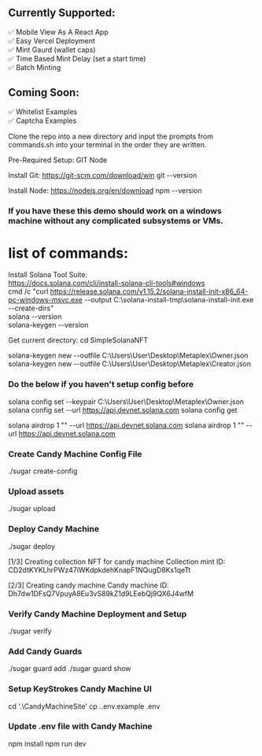 ## Currently Supported:
✅ Mobile View As A React App <br>
✅ Easy Vercel Deployment <br>
✅ Mint Gaurd (wallet caps) <br>
✅ Time Based Mint Delay (set a start time) <br>
✅ Batch Minting

## Coming Soon:
✅ Whitelist Examples <br>
✅ Captcha Examples

Clone the repo into a new directory and input the prompts from commands.sh into your terminal in the order they are written.

Pre-Required Setup:
GIT
Node

Install Git:
<https://git-scm.com/download/win>
git --version

Install Node:
<https://nodejs.org/en/download>
npm --version

### If you have these this demo should work on a windows machine without any complicated subsystems or VMs. <br>

# list of commands:


Install Solana Tool Suite: <br>
<https://docs.solana.com/cli/install-solana-cli-tools#windows> <br>
cmd /c "curl https://release.solana.com/v1.15.2/solana-install-init-x86_64-pc-windows-msvc.exe --output C:\solana-install-tmp\solana-install-init.exe --create-dirs" <br>
solana --version <br>
solana-keygen --version

Get current directory:
cd SimpleSolanaNFT

<Owner Wallet Public Key>
<Owner Wallet Phrase>
solana-keygen new --outfile C:\Users\User\Desktop\Metaplex\Owner.json
<Paste Here For Ease>


<Creator Wallet Public Key>
<Creator Wallet Phrase>
solana-keygen new --outfile C:\Users\User\Desktop\Metaplex\Creator.json
<Paste Here For Ease>


###  Do the below if you haven't setup config before 
solana config set --keypair C:\Users\User\Desktop\Metaplex\Owner.json
solana config set --url https://api.devnet.solana.com
solana config get

solana airdrop 1 "<creator wallet>" --url https://api.devnet.solana.com
solana airdrop 1 "<creator wallet>" --url https://api.devnet.solana.com


### Create Candy Machine Config File
./sugar create-config

### Upload assets
./sugar upload

### Deploy Candy Machine
./sugar deploy

[1/3] Creating collection NFT for candy machine
<Paste Here For Ease>
Collection mint ID: CD2dtKYKLhrPWz47iWKdpkdehKnapF1NQugD8Ks1qeTt

[2/3] Creating candy machine
<Paste Here For Ease>
Candy machine ID: Dh7dw1DFsQ7VpuyA8Eu3vS89kZ1d9LEebQj9QX6J4wfM

### Verify Candy Machine Deployment and Setup
./sugar verify

### Add Candy Guards
./sugar guard add
./sugar guard show

### Setup KeyStrokes Candy Machine UI
cd '.\CandyMachineSite\'
cp .\.env.example .env

### Update .env file with Candy Machine
npm install
npm run dev
